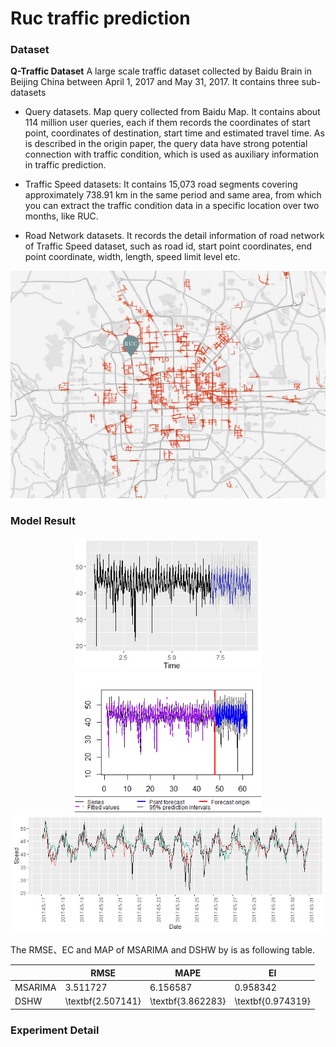 # Ruc traffic prediction

### Dataset

**Q-Traffic Dataset** A large scale traffic dataset collected by Baidu Brain in Beijing China between April 1, 2017 and May 31, 2017. It contains three sub-datasets 

- Query datasets. Map query collected from Baidu Map. It contains about 114 million user queries, each if them records the coordinates of start point, coordinates of destination,  start time and estimated travel time. As is described in the origin paper, the query data have strong potential connection with traffic condition, which is used as auxiliary information in traffic prediction.

- Traffic Speed datasets: It contains 15,073 road segments covering approximately 738.91 km in the same period and same area, from which you can extract the traffic condition data in a specific location over two months, like RUC.

- Road Network datasets. It records the detail information of road network of Traffic Speed dataset, such as road id, start point coordinates, end point coordinate, width, length, speed limit level etc.

<img src="Latex/image/road_map.png" alt="img" width="600" />

### Model Result

<center class="half">
    <img src="Latex/image/predict_ds.png" width="300"/><img src="Latex/image/predict2.png" width="300"/>
</center>

<center>
    <img src="Latex/image/predict.png" width="600"/>
</center>

The RMSE、EC and MAP of MSARIMA and DSHW by is as following table. 

|         | RMSE                  | MAPE                  | EI                    |
|---------|-----------------------|-----------------------|-----------------------|
| MSARIMA | 3\.511727             | 6\.156587             | 0\.958342             |
| DSHW    | \\textbf\{2\.507141\} | \\textbf\{3\.862283\} | \\textbf\{0\.974319\} |

### Experiment Detail
